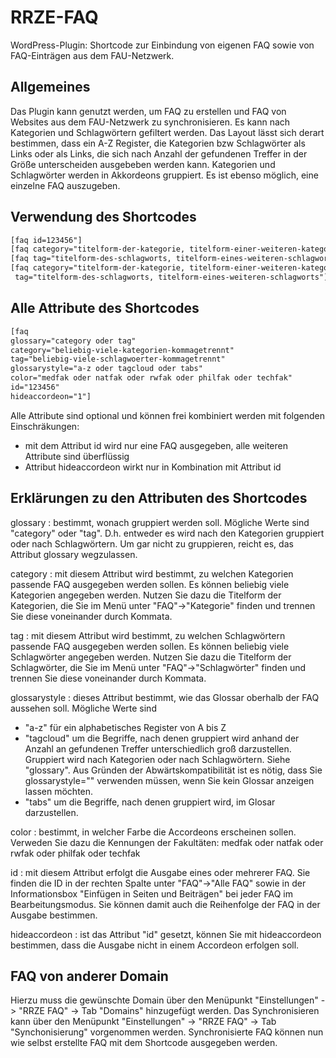 # RRZE-FAQ
WordPress-Plugin: Shortcode zur Einbindung von eigenen FAQ sowie von FAQ-Einträgen aus dem FAU-Netzwerk. 

## Allgemeines

Das Plugin kann genutzt werden, um FAQ zu erstellen und FAQ von Websites aus dem FAU-Netzwerk zu synchronisieren. Es kann nach Kategorien und Schlagwörtern gefiltert werden. Das Layout lässt sich derart bestimmen, dass ein A-Z Register, die Kategorien bzw Schlagwörter als Links oder als Links, die sich nach Anzahl der gefundenen Treffer in der Größe unterscheiden ausgebeben werden kann. Kategorien und Schlagwörter werden in Akkordeons gruppiert. Es ist ebenso möglich, eine einzelne FAQ auszugeben.

## Verwendung des Shortcodes

```html
[faq id=123456"] 
[faq category="titelform-der-kategorie, titelform-einer-weiteren-kategorie"]
[faq tag="titelform-des-schlagworts, titelform-eines-weiteren-schlagworts"]
[faq category="titelform-der-kategorie, titelform-einer-weiteren-kategorie"
 tag="titelform-des-schlagworts, titelform-eines-weiteren-schlagworts"]
```


## Alle Attribute des Shortcodes

```html
[faq 
glossary="category oder tag" 
category="beliebig-viele-kategorien-kommagetrennt"  
tag="beliebig-viele-schlagwoerter-kommagetrennt" 
glossarystyle="a-z oder tagcloud oder tabs" 
color="medfak oder natfak oder rwfak oder philfak oder techfak" 
id="123456"
hideaccordeon="1"] 
```

Alle Attribute sind optional und können frei kombiniert werden mit folgenden Einschräkungen:
- mit dem Attribut id wird nur eine FAQ ausgegeben, alle weiteren Attribute sind überflüssig
- Attribut hideaccordeon wirkt nur in Kombination mit Attribut id


## Erklärungen zu den Attributen des Shortcodes

glossary : bestimmt, wonach gruppiert werden soll. Mögliche Werte sind "category" oder "tag". D.h. entweder es wird nach den Kategorien gruppiert oder nach Schlagwörtern. Um gar nicht zu gruppieren, reicht es, das Attribut glossary wegzulassen.

category : mit diesem Attribut wird bestimmt, zu welchen Kategorien passende FAQ ausgegeben werden sollen. Es können beliebig viele Kategorien angegeben werden. Nutzen Sie dazu die Titelform der Kategorien, die Sie im Menü unter "FAQ"->"Kategorie" finden und trennen Sie diese voneinander durch Kommata.

tag : mit diesem Attribut wird bestimmt, zu welchen Schlagwörtern passende FAQ ausgegeben werden sollen. Es können beliebig viele Schlagwörter angegeben werden. Nutzen Sie dazu die Titelform der Schlagwörter, die Sie im Menü unter "FAQ"->"Schlagwörter" finden und trennen Sie diese voneinander durch Kommata.

glossarystyle : dieses Attribut bestimmt, wie das Glossar oberhalb der FAQ aussehen soll. 
Mögliche Werte sind 
 - "a-z" für ein alphabetisches Register von A bis Z
 - "tagcloud" um die Begriffe, nach denen gruppiert wird anhand der Anzahl an gefundenen Treffer unterschiedlich groß darzustellen. Gruppiert wird nach Kategorien oder nach Schlagwörtern. Siehe "glossary". Aus Gründen der Abwärtskompatibilität ist es nötig, dass Sie glossarystyle="" verwenden müssen, wenn Sie kein Glossar anzeigen lassen möchten.
 - "tabs" um die Begriffe, nach denen gruppiert wird, im Glosar darzustellen.

 color : bestimmt, in welcher Farbe die Accordeons erscheinen sollen. Verweden Sie dazu die Kennungen der Fakultäten: medfak oder natfak oder rwfak oder philfak oder techfak

 id : mit diesem Attribut erfolgt die Ausgabe eines oder mehrerer FAQ. Sie finden die ID in der rechten Spalte unter "FAQ"->"Alle FAQ" sowie in der Informationsbox "Einfügen in Seiten und Beiträgen" bei jeder FAQ im Bearbeitungsmodus. Sie können damit auch die Reihenfolge der FAQ in der Ausgabe bestimmen. 

 hideaccordeon : ist das Attribut "id" gesetzt, können Sie mit hideaccordeon bestimmen, dass die Ausgabe nicht in einem Accordeon erfolgen soll.



## FAQ von anderer Domain

Hierzu muss die gewünschte Domain über den Menüpunkt "Einstellungen" -> "RRZE FAQ" -> Tab "Domains" hinzugefügt werden.
Das Synchronisieren kann über den Menüpunkt "Einstellungen" -> "RRZE FAQ" -> Tab "Synchonisierung" vorgenommen werden.
Synchronisierte FAQ können nun wie selbst erstellte FAQ mit dem Shortcode ausgegeben werden.




